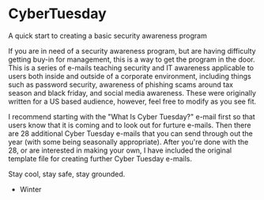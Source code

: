 # CyberTuesday
A quick start to creating a basic security awareness program

If you are in need of a security awareness program, but are having difficulty getting buy-in for management, this is a way to get the program in the door.  This is a series of e-mails teaching security and IT awareness applicable to users both inside and outside of a corporate environment, including things such as password security, awareness of phishing scams around tax season and black friday, and social media awareness.  These were originally written for a US based audience, however, feel free to modify as you see fit.

I recommend starting with the "What Is Cyber Tuesday?" e-mail first so that users know that it is coming and to look out for furture e-mails.  Then there are 28 additional Cyber Tuesday e-mails that you can send through out the year (with some being seasonally appropriate).  After you're done with the 28, or are interested in making your own, I have included the original template file for creating further Cyber Tuesday e-mails.

Stay cool, stay safe, stay grounded.

- Winter
